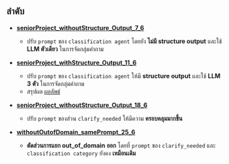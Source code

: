 ## ลำดับ

- [**seniorProject_withoutStructure_Output_7_6**](https://github.com/ffahpatcha/senior_project_update/tree/main/seniorProject_withoutStructure_Output_7_6)  
  - ปรับ `prompt` ของ `classification agent` โดยยัง **ไม่มี structure output** และใช้ **LLM ตัวเดียว** ในการจัดกลุ่มคำถาม

- [**seniorProject_withStructure_Output_11_6**](https://github.com/ffahpatcha/senior_project_update/tree/main/seniorProject_withStructure_Output_11_6)  
  - ปรับ `prompt` ของ `classification agent` ให้มี **structure output** และใช้ **LLM 3 ตัว** ในการจัดกลุ่มคำถาม
  - สรุปผล [ผลลัพธ์](https://github.com/ffahpatcha/senior_project_update/tree/main/seniorProject_withStruture_Output_11_6#%E0%B8%9C%E0%B8%A5%E0%B8%A5%E0%B8%B1%E0%B8%9E%E0%B8%98%E0%B9%8C)
  
- [**seniorProject_withoutStructure_Output_18_6**](https://github.com/ffahpatcha/senior_project_update/tree/main/seniorProject_withoutStructure_Output_18_6)  
  - ปรับ `prompt` ของส่วน `clarify_needed` ให้มีความ **ครอบคลุมมากขึ้น**

- [**withoutOutofDomain_samePrompt_25_6**](https://github.com/ffahpatcha/senior_project_update/tree/main/withoutOutofDomain_samePrompt_25_6)  
  - **ตัดส่วนการแยก out_of_domain ออก** โดยที่ `prompt` ของ `clarify_needed` และ `classification category` ยังคง **เหมือนเดิม**

